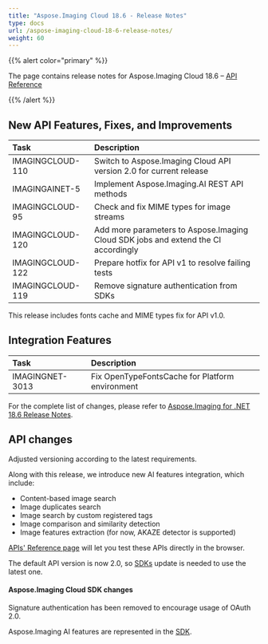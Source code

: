 ```yaml
---
title: "Aspose.Imaging Cloud 18.6 - Release Notes"
type: docs
url: /aspose-imaging-cloud-18-6-release-notes/
weight: 60
---
```


{{% alert color="primary" %}} 

The page contains release notes for Aspose.Imaging Cloud 18.6 – [API Reference](https://apireference.aspose.cloud/imaging/)

{{% /alert %}} 
## **New API Features, Fixes, and Improvements**

|**Task**|**Description**|
| :- | :- |
|IMAGINGCLOUD-110|Switch to Aspose.Imaging Cloud API version 2.0 for current release|
|IMAGINGAINET-5|Implement Aspose.Imaging.AI REST API methods|
|IMAGINGCLOUD-95|Check and fix MIME types for image streams|
|IMAGINGCLOUD-120 |Add more parameters to Aspose.Imaging Cloud SDK jobs and extend the CI accordingly|
|IMAGINGCLOUD-122|Prepare hotfix for API v1 to resolve failing tests|
|IMAGINGCLOUD-119|Remove signature authentication from SDKs|
This release includes fonts cache and MIME types fix for API v1.0.
## **Integration Features**

|**Task**|**Description**|
| :- | :- |
|IMAGINGNET-3013|Fix OpenTypeFontsCache for Platform environment|
For the complete list of changes, please refer to [Aspose.Imaging for .NET 18.6 Release Notes](https://docs.aspose.com/display/imagingnet/Aspose.Imaging+for+.NET+18.6+-+Release+Notes).
## **API changes**
Adjusted versioning according to the latest requirements.

Along with this release, we introduce new AI features integration, which include:

- Content-based image search
- Image duplicates search
- Image search by custom registered tags
- Image comparison and similarity detection
- Image features extraction (for now, AKAZE detector is supported)

[APIs' Reference page](https://apireference.aspose.cloud/imaging/) will let you test these APIs directly in the browser.

The default API version is now 2.0, so [SDKs](https://github.com/aspose-imaging-cloud) update is needed to use the latest one.
#### **Aspose.Imaging Cloud SDK changes**
Signature authentication has been removed to encourage usage of OAuth 2.0.

Aspose.Imaging AI features are represented in the [SDK](https://github.com/aspose-imaging-cloud).
